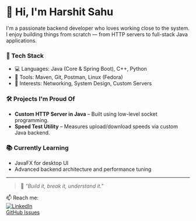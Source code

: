 # 👋 Hi, I'm Harshit Sahu

I'm a passionate backend developer who loves working close to the system. I enjoy building things from scratch — from HTTP servers to full-stack Java applications.

### 🚀 Tech Stack
- 💻 Languages: Java (Core & Spring Boot), C++, Python
- 🧰 Tools: Maven, Git, Postman, Linux (Fedora)
- 📡 Interests: Networking, System Design, Custom Servers

### 🛠️ Projects I'm Proud Of
- **Custom HTTP Server in Java** – Built using low-level socket programming.
- **Speed Test Utility** – Measures upload/download speeds via custom Java backend.

### 📚 Currently Learning
- JavaFX for desktop UI  
- Advanced backend architecture and performance tuning

---

> 🧠 _"Build it, break it, understand it."_

📫 Reach me:  
[![LinkedIn](https://img.shields.io/badge/LinkedIn-blue?style=flat&logo=linkedin)](https://www.linkedin.com/in/harshit-kumar-sahu-771186307/)  
[GitHub Issues](https://github.com/Harshit-dell)
